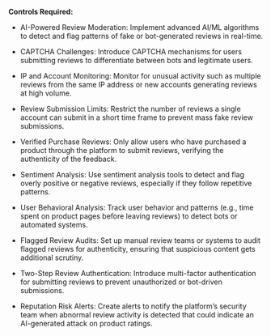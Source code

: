 **Controls Required:**
-   AI-Powered Review Moderation: Implement advanced AI/ML algorithms to detect and flag patterns of fake or bot-generated reviews in real-time.
  
- CAPTCHA Challenges: Introduce CAPTCHA mechanisms for users submitting reviews to differentiate between bots and legitimate users.

- IP and Account Monitoring: Monitor for unusual activity such as multiple reviews from the same IP address or new accounts generating reviews at high volume.

- Review Submission Limits: Restrict the number of reviews a single account can submit in a short time frame to prevent mass fake review submissions.

- Verified Purchase Reviews: Only allow users who have purchased a product through the platform to submit reviews, verifying the authenticity of the feedback.

-  Sentiment Analysis: Use sentiment analysis tools to detect and flag overly positive or negative reviews, especially if they follow repetitive patterns.

-  User Behavioral Analysis: Track user behavior and patterns (e.g., time spent on product pages before leaving reviews) to detect bots or automated systems.

- Flagged Review Audits: Set up manual review teams or systems to audit flagged reviews for authenticity, ensuring that suspicious content gets additional scrutiny.

- Two-Step Review Authentication: Introduce multi-factor authentication for submitting reviews to prevent unauthorized or bot-driven submissions.

- Reputation Risk Alerts: Create alerts to notify the platform’s security team when abnormal review activity is detected that could indicate an AI-generated attack on product ratings.
